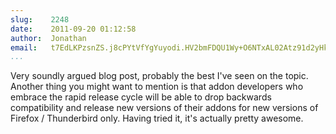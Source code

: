 ```yaml
---
slug:    2248
date:    2011-09-20 01:12:58
author:  Jonathan
email:   t7EdLKPzsnZS.j8cPYtVfYgYuyodi.HV2bmFDQU1Wy+O6NTxAL02Atz91d2yHk5ZGrHw==
...
```


Very soundly argued blog post, probably the best I've seen on the
topic. Another thing you might want to mention is that addon
developers who embrace the rapid release cycle will be able to drop
backwards compatibility and release new versions of their addons for
new versions of Firefox / Thunderbird only. Having tried it, it's
actually pretty awesome.
